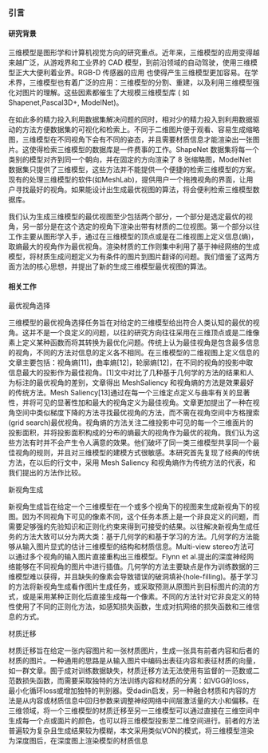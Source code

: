 ### 引言



#### 研究背景



三维模型是图形学和计算机视觉方向的研究重点。近年来，三维模型的应用变得越来越广泛，从游戏界和工业界的 CAD 模型，到前沿领域的自动驾驶，使用三维模型正大大便利着业界。RGB-D 传感器的应用
也使得产生三维模型更加容易。在学术界，三维模型也有着广泛的应用：三维模型的分割、重建，以及利用三维模型强化对图片的理解。这些因素都催生了大规模三维模型库 ( 如Shapenet,Pascal3D+, ModelNet)。

在如此多的精力投入利用数据集解决问题的同时，相对少的精力投入到利用数据驱动的方法方便数据集的可视化和检索上。不同于二维图片便于观看、容易生成缩略图，三维模型在不同视角下会有不同的姿态，并且需要材质信息才能渲染出一张图片。这使得检索三维模型的数据库是一件费事的工作。ShapeNet 数据集将每一个类别的模型对齐到同一个朝向，并在固定的方向渲染了 8 张缩略图，ModelNet 数据集只提供了三维模型，这些方法并不能提供一个便捷的检索三维模型的方案。现有的处理三维模型的软件(如MeshLab)，提供用户一个拖拽视角的界面，让用户寻找最好的视角。如果能设计出生成最优视图的算法，将会便利检索三维模型数据库。

我们认为生成三维模型的最优视图至少包括两个部分，一个部分是选定最优的视角，另一部分是在这个选定的视角下渲染出带有材质的二位视图。第一个部分以往工作主要从图形学入手，通过在三维模型的顶点或是在二维视图上定义信息(熵)，取熵最大的视角作为最优视角。渲染材质的工作则集中利用了基于神经网络的生成模型，将材质生成问题定义为有条件的图片到图片翻译的问题。我们借鉴了这两方面方法的核心思想，并提出了新的生成三维模型最优视图的算法。



#### 相关工作

最优视角选择

三维模型的最优视角选择任务旨在对给定的三维模型给出符合人类认知的最优的视角。这并不是一个良定义的问题，以往的研究方向往往采用在三维顶点或是二维像素上定义某种函数而将其转换为最优化问题。传统上认为最佳视角是包含最多信息的视角，不同的方法对信息的定义各不相同。在三维模型的二维视图上定义信息的文章主要包括：视角熵[11]，曲率熵[12]，轮廓熵[12]，在不同的视角的投影中取信息最大的投影作为最佳视角。[1]文中对比了几种基于几何学的方法的结果和人为标注的最优视角的差别，文章得出 MeshSaliency 和视角熵的方法是效果最好的传统方法。Mesh Saliency[13]通过在每一个三维定点定义与曲率有关的显著性，并将可见的显著性加和最大的视角定义为最佳视角。文章更加提出了一种在视角空间中类似梯度下降的方法寻找最优视角的方法，而不需在视角空间中方格搜索(grid search)最优视角。视角熵的方法关注二维投影中可见的每一个三维面片的投影面积，并将投影面积构成的分布的熵最大的视角作为最优的视角。我们认为这些方法有时并不会产生令人满意的效果。他们破坏了同一类三维模型共享同一个最佳视角的规则，并且对三维模型的建模方式很敏感。本研究首先复现了经典的传统方法，在以后的行文中，采用 Mesh Saliency 和视角熵作为传统方法的代表，和我们提出的方法作比较。



新视角生成

新视角生成旨在给定一个三维模型在一个或多个视角下的视图来生成新视角下的视图。因为不同视角下可见的像素不同，这个任务本质上是一个非良定义的问题，而需要足够强的先验知识和正则化约束来得到可接受的结果。以往解决新视角生成任务的方法大致可以分为两大类：基于几何学的和基于学习的方法。几何学的方法能够从输入图片显式的估计三维模型的结构和材质信息。Multi-view stereo方法可以通过多个视角的输入图片直接重构出三维模型。Flynn et al.提出的深度神经网络能够在不同视角的图片中进行插值。几何学的方法主要缺点是作为训练数据的三维模型难以获得，并且缺失的像素会导致错误的破洞填补(hole-filling)。基于学习的方法将新视角生成看作图片生成任务，或采取预测从原图片到目标图片的流的方式，或是采用某种正则化后直接生成每一个像素。不同的方法针对它非良定义的特性使用了不同的正则化方法，如感知损失函数，生成对抗网络的损失函数和三维信息的方式。



材质迁移

材质迁移旨在给定一张内容图片和一张材质图片，生成一张具有前者内容和后者的材质的图片。一种通用的思路是从输入图片中编码出表征内容和表征材质的向量，如一群文章。囿于成对训练数据缺失，材质迁移方法无法使用有监督的一范数或二范数损失函数，而需要采取独特的方法训练内容和材质的分离：如VGG的loss，最小化循环loss或增加独特的判别器。受dadin启发，另一种融合材质和内容的方法是从内容或材质信息中回归参数来调整神经网络中间层激活量的大小和偏移。在三维领域，将一个三维模型的材质迁移至另一三维模型可以通过直接在三维空间中生成每一个点或面片的颜色，也可以将三维模型投影至二维空间进行。前者的方法普遍较为复杂且生成结果较为模糊，本文采用类似VON的模式，将三维模型渲染为深度图后，在深度图上渲染模型的材质信息